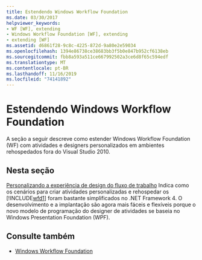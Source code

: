 ```yaml
---
title: Estendendo Windows Workflow Foundation
ms.date: 03/30/2017
helpviewer_keywords:
- WF [WF], extending
- Windows Workflow Foundation [WF], extending
- extending [WF]
ms.assetid: d6861f28-9c8c-4225-872d-9a80e2e59034
ms.openlocfilehash: 1394e86738ce38683bb3f5b0e847b952cf6138eb
ms.sourcegitcommit: fbb8a593a511ce667992502a3ce6d8f65c594edf
ms.translationtype: MT
ms.contentlocale: pt-BR
ms.lasthandoff: 11/16/2019
ms.locfileid: "74141892"
---
```

# <a name="extending-windows-workflow-foundation"></a>Estendendo Windows Workflow Foundation
A seção a seguir descreve como estender Windows Workflow Foundation (WF) com atividades e designers personalizados em ambientes rehospedados fora do Visual Studio 2010.

## <a name="in-this-section"></a>Nesta seção
 [Personalizando a experiência de design do fluxo de trabalho](customizing-the-workflow-design-experience.md) Indica como os cenários para criar atividades personalizadas e rehospedar os [!INCLUDE[wfd1](../../../includes/wfd1-md.md)] foram bastante simplificados no .NET Framework 4. O desenvolvimento e a implantação são agora mais fáceis e flexíveis porque o novo modelo de programação do designer de atividades se baseia no Windows Presentation Foundation (WPF).

## <a name="see-also"></a>Consulte também

- [Windows Workflow Foundation](index.md)
